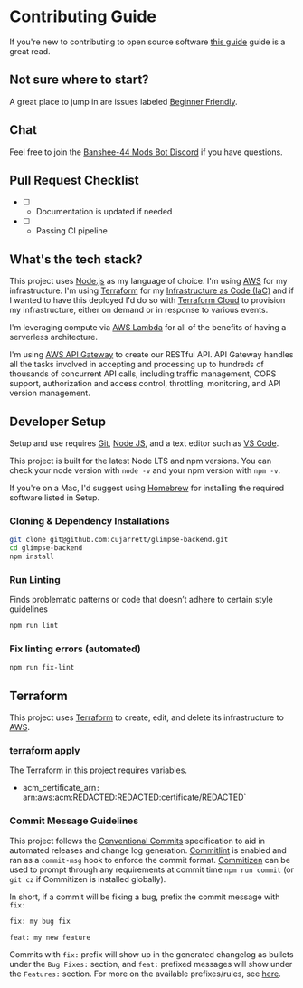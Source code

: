 # Contributing Guide

If you're new to contributing to open source software
[this guide](https://opensource.guide/how-to-contribute/) guide is a great read.

## Not sure where to start?

A great place to jump in are issues labeled [Beginner Friendly](https://github.com/cujarrett/glimpse-backend/labels/Beginner%20Friendly).

## Chat

Feel free to join the [Banshee-44 Mods Bot Discord](https://discord.gg/Pv3xrPV) if you have questions.

## Pull Request Checklist

- [ ] - Documentation is updated if needed
- [ ] - Passing CI pipeline

## What's the tech stack?

This project uses [Node.js](https://nodejs.org/en/) as my language of choice. I'm using [AWS](https://aws.amazon.com/) for my infrastructure. I'm using [Terraform](https://www.terraform.io/) for my
[Infrastructure as Code (IaC)](https://en.wikipedia.org/wiki/Infrastructure_as_code) and if I wanted to have this deployed I'd do so with
[Terraform Cloud](https://www.terraform.io/docs/cloud/overview.html) to provision my infrastructure,
either on demand or in response to various events.

I'm leveraging compute via [AWS Lambda](https://aws.amazon.com/lambda/) for all of the benefits of having a serverless architecture.

I'm using [AWS API Gateway](https://aws.amazon.com/api-gateway/) to create our RESTful API. API Gateway handles all the tasks involved in accepting and processing up to hundreds of thousands of concurrent API calls, including traffic management, CORS support, authorization and access control, throttling, monitoring, and API version management.

## Developer Setup
Setup and use requires [Git](https://git-scm.com/), [Node JS](https://nodejs.org/en/), and a text
editor such as [VS Code](https://code.visualstudio.com/).

This project is built for the latest Node LTS and npm versions. You can
check your node version with `node -v` and your npm version with `npm -v`.

If you're on a Mac, I'd suggest using [Homebrew](https://brew.sh/) for installing the required
software listed in Setup.

### Cloning & Dependency Installations
```sh
git clone git@github.com:cujarrett/glimpse-backend.git
cd glimpse-backend
npm install
```

### Run Linting
Finds problematic patterns or code that doesn’t adhere to certain style guidelines
```sh
npm run lint
```

### Fix linting errors (automated)
```sh
npm run fix-lint
```

## Terraform

This project uses [Terraform](https://www.terraform.io/) to create, edit, and delete its infrastructure to [AWS](https://aws.amazon.com/).

### terraform apply

The Terraform in this project requires variables.

- acm_certificate_arn`: `arn:aws:acm:REDACTED:REDACTED:certificate/REDACTED`

### Commit Message Guidelines

This project follows the [Conventional Commits](https://www.conventionalcommits.org/en/v1.0.0-beta.3/) specification to
aid in automated releases and change log generation. [Commitlint](https://github.com/conventional-changelog/commitlint)
is enabled and ran as a `commit-msg` hook to enforce the commit format.
[Commitizen](http://commitizen.github.io/cz-cli/) can be used to prompt through any requirements at commit time
`npm run commit` (or `git cz` if Commitizen is installed globally).

In short, if a commit will be fixing a bug, prefix the commit message with `fix:`

```sh
fix: my bug fix
```

```sh
feat: my new feature
```

Commits with `fix:` prefix will show up in the generated changelog as bullets under the `Bug Fixes:` section, and
`feat:` prefixed messages will show under the `Features:` section. For more on the available prefixes/rules, see
[here](https://github.com/conventional-changelog/commitlint/tree/master/%40commitlint/config-conventional#rules).
